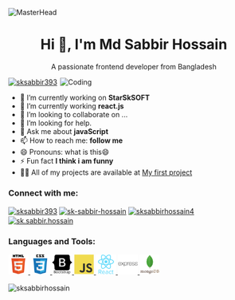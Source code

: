 ![MasterHead](https://miro.medium.com/max/700/1*v8Z6faF7ij8iSwunSMcTZA.gif)
<h1 align="center">Hi 👋, I'm Md Sabbir Hossain</h1>
<p align="center">A passionate frontend developer from Bangladesh</p>
<img align="right" alt="Coding" width="400" src="https://cdn.dribbble.com/users/1162077/screenshots/3848914/programmer.gif">



<p align="left"> <a href="https://twitter.com/sksabbir393" target="blank"><img src="https://img.shields.io/twitter/follow/sksabbir393?logo=twitter&style=for-the-badge" alt="sksabbir393" /></a> </p>

- 🔭 I’m currently working on **StarSkSOFT**
- 🌱 I’m currently working **react.js**
- 👯 I’m looking to collaborate on ...
- 🤔 I’m looking for help.
- 💬 Ask me about **javaScript**
- 📫 How to reach me: **follow me**
- 😄 Pronouns: what is this😄
- ⚡ Fun fact **I think i am funny**
- 👨‍💻 All of my projects are available at <a href="https://wondrous-paprenjak-8a7eb2.netlify.app/">My first project</a>





<h3 align="left">Connect with me:</h3>
<p align="left">
<a href="https://twitter.com/sksabbir393" target="blank"><img align="center" src="https://raw.githubusercontent.com/rahuldkjain/github-profile-readme-generator/master/src/images/icons/Social/twitter.svg" alt="sksabbir393" height="30" width="40" /></a>
<a href="https://linkedin.com/in/sk-sabbir-hossain" target="blank"><img align="center" src="https://raw.githubusercontent.com/rahuldkjain/github-profile-readme-generator/master/src/images/icons/Social/linked-in-alt.svg" alt="sk-sabbir-hossain" height="30" width="40" /></a>
<a href="https://fb.com/sksabbirhossain4" target="blank"><img align="center" src="https://raw.githubusercontent.com/rahuldkjain/github-profile-readme-generator/master/src/images/icons/Social/facebook.svg" alt="sksabbirhossain4" height="30" width="40" /></a>
<a href="https://instagram.com/sk.sabbir.hossain" target="blank"><img align="center" src="https://raw.githubusercontent.com/rahuldkjain/github-profile-readme-generator/master/src/images/icons/Social/instagram.svg" alt="sk.sabbir.hossain" height="30" width="40" /></a>
</p>

<h3 align="start">Languages and Tools:</h3>
 <p align="start">
      <a href="" target="_blank" rel="noreferrer">
        <img
          src="https://raw.githubusercontent.com/devicons/devicon/master/icons/html5/html5-original-wordmark.svg"
          alt="html5"
          width="40"
          height="40"
        />
      </a>
      <a href="" target="_blank" rel="noreferrer">
        <img
          src="https://raw.githubusercontent.com/devicons/devicon/master/icons/css3/css3-original-wordmark.svg"
          alt="css3"
          width="40"
          height="40"
        />
      </a>
      <a href="" target="_blank" rel="noreferrer">
        <img
          src="https://raw.githubusercontent.com/devicons/devicon/master/icons/bootstrap/bootstrap-plain-wordmark.svg"
          alt="bootstrap"
          width="40"
          height="40"
        />
      </a>
      <a href="" target="_blank" rel="noreferrer">
        <img
          src="https://raw.githubusercontent.com/devicons/devicon/master/icons/javascript/javascript-original.svg"
          alt="javascript"
          width="40"
          height="40"
        />
      </a>
      <a href="https://reactjs.org/" target="_blank" rel="noreferrer">
        <img
          src="https://raw.githubusercontent.com/devicons/devicon/master/icons/react/react-original-wordmark.svg"
          alt="react"
          width="40"
          height="40"
        />
      </a>
      <a href="" target="_blank" rel="noreferrer">
        <img
          src="https://raw.githubusercontent.com/devicons/devicon/master/icons/express/express-original-wordmark.svg"
          alt="express"
          width="40"
          height="40"
        />
      </a>
      <a href="" target="_blank" rel="noreferrer">
        <img
          src="https://raw.githubusercontent.com/devicons/devicon/master/icons/mongodb/mongodb-original-wordmark.svg"
          alt="mongodb"
          width="40"
          height="40"
        />
      </a>
    </p>



<p><img align="center" src="https://github-readme-stats.vercel.app/api?username=sksabbirhossain&show_icons=true&locale=en" alt="sksabbirhossain" /></p>



<!--
**sksabbirhossain/sksabbirhossain** is a ✨ _special_ ✨ repository because its `README.md` (this file) appears on your GitHub profile.

Here are some ideas to get you started:
-->



